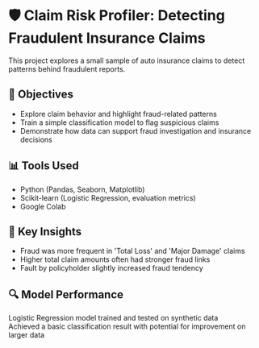 # 🛡️ Claim Risk Profiler: Detecting Fraudulent Insurance Claims

This project explores a small sample of auto insurance claims to detect patterns behind fraudulent reports.

## 🧠 Objectives
- Explore claim behavior and highlight fraud-related patterns
- Train a simple classification model to flag suspicious claims
- Demonstrate how data can support fraud investigation and insurance decisions

## 📊 Tools Used
- Python (Pandas, Seaborn, Matplotlib)
- Scikit-learn (Logistic Regression, evaluation metrics)
- Google Colab

## 📌 Key Insights
- Fraud was more frequent in 'Total Loss' and 'Major Damage' claims
- Higher total claim amounts often had stronger fraud links
- Fault by policyholder slightly increased fraud tendency

## 🔍 Model Performance
Logistic Regression model trained and tested on synthetic data  
Achieved a basic classification result with potential for improvement on larger data

